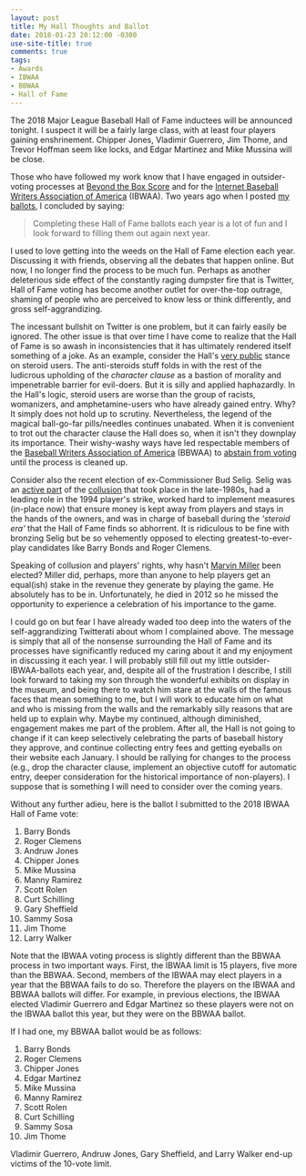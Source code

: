 ```yaml
---
layout: post
title: My Hall Thoughts and Ballot
date: 2018-01-23 20:12:00 -0300
use-site-title: true
comments: true
tags:
- Awards
- IBWAA
- BBWAA
- Hall of Fame
---
```


The 2018 Major League Baseball Hall of Fame inductees will be announced tonight. I suspect it will be a fairly large class, with at least four players gaining
enshrinement. Chipper Jones, Vladimir Guerrero, Jim Thome, and Trevor Hoffman seem like locks, and Edgar Martinez and Mike Mussina will be close. 

Those who have followed my work know that I have engaged in outsider-voting processes at <a href = 'https://www.beyondtheboxscore.com/' target = '_blank'>Beyond the Box Score</a>
and for the <a href = "https://ibwaa.com/" target = "_blank"> Internet Baseball Writers Association of America</a> (IBWAA). Two years ago when I posted <a href = 'https://christopherteeter.wordpress.com/2016/01/08/the-2016-hall-of-fame-class/' target = '_blank'>my ballots</a>,
I concluded by saying:

> Completing these Hall of Fame ballots each year is a lot of fun and I look forward to filling them out again next year.

I used to love getting into the weeds on the Hall of Fame election each year. Discussing it with friends, observing all the debates that 
happen online. But now, I no longer find the process to be much fun. Perhaps as another deleterious side effect of the constantly raging dumpster fire that is Twitter, Hall of Fame voting has become another outlet for over-the-top outrage, 
shaming of people who are perceived to know less or think differently, and gross self-aggrandizing.

The incessant bullshit on Twitter is one problem, but it can fairly easily be ignored. The other issue is that over time I have come to realize that the Hall of Fame is so awash in inconsistencies that it has ultimately rendered itself something of a joke. As an example,
consider the Hall's <a href = 'https://medium.com/joeblogs/joe-morgans-letter-9e113815983d' target = '_blank'>very public</a> stance on steroid users. The anti-steroids stuff folds in with
the rest of the ludicrous upholding of the *character clause* as a bastion of morality and impenetrable barrier for evil-doers. But it is silly and applied haphazardly. In the Hall's logic,
steroid users are worse than the group of racists, womanizers, and amphetamine-users who have already gained entry. Why? It simply does not hold up to scrutiny. Nevertheless,
the legend of the magical ball-go-far pills/needles continues unabated. When it is convenient to trot out the character clause the Hall does so, when it isn't they downplay its importance. 
Their wishy-washy ways have led respectable members of the <a href = "https://bbwaa.com/" target = "_blank"> Baseball Writers Association of America</a> (BBWAA) to <a href = 'https://sports.yahoo.com/giving-hall-fame-vote-joe-morgans-letter-144738128.html' target = '_blank'>abstain from voting</a>
until the process is cleaned up.

Consider also the recent election of ex-Commissioner Bud Selig. Selig was an <a href = 'https://www.sbnation.com/mlb/2018/1/10/16863052/mlb-collusion-history-bud-selig-free-agency' target = '_blank'>active part</a> of the <a href = 'https://www.sbnation.com/mlb/2018/1/18/16882650/mlb-collusion-offseason-free-agency-explainer' target = '_blank'>collusion</a> 
that took place in the late-1980s, had a leading role in the 1994 player's strike, worked hard to implement measures (in-place now) that ensure money is kept away 
from players and stays in the hands of the owners, and was in charge of baseball during the *'steroid era'* that the Hall of Fame finds so abhorrent. It is ridiculous
to be fine with bronzing Selig but be so vehemently opposed to electing greatest-to-ever-play candidates like Barry Bonds and Roger Clemens. 

Speaking of collusion and players' rights, why hasn't <a href = 'https://en.wikipedia.org/wiki/Marvin_Miller' target = '_blank'>Marvin Miller</a> been elected? Miller
did, perhaps, more than anyone to help players get an equal(ish) stake in the revenue they generate by playing the game. He absolutely has to be in. Unfortunately, he died in 2012 so he missed
the opportunity to experience a celebration of his importance to the game. 

I could go on but fear I have already waded too deep into the waters of the self-aggrandizing Twitterati about whom I complained above. The message is simply that all of the 
nonsense surrounding the Hall of Fame and its processes have significantly reduced my caring about it and my enjoyment in discussing it each year. I will probably still fill 
out my little outsider-IBWAA-ballots each year, and, despite all of the frustration I describe, I still look forward to taking my son through the wonderful exhibits on display in the museum, 
and being there to watch him stare at the walls of the famous faces that mean something to me, but I will work to educate him on what and who is missing from the walls and 
the remarkably silly reasons that are held up to explain why. Maybe my continued, although diminished, engagement makes me part of the problem. After all, the Hall is not going to change
if it can keep selectively celebrating the parts of baseball history they approve, and continue collecting entry fees and getting eyeballs on their website each January. I should be 
rallying for changes to the process (e.g., drop the character clause, implement an objective cutoff for automatic entry, deeper consideration for the historical importance of non-players). 
I suppose that is something I will need to consider over the coming years. 

Without any further adieu, here is the ballot I submitted to the 2018 IBWAA Hall of Fame vote:

1. Barry Bonds
2. Roger Clemens
3. Andruw Jones
4. Chipper Jones
5. Mike Mussina
6. Manny Ramirez
7. Scott Rolen
8. Curt Schilling
9. Gary Sheffield
10. Sammy Sosa
11. Jim Thome
12. Larry Walker

Note that the IBWAA voting process is slightly different than the BBWAA process in two important ways. First, the IBWAA limit is 15 players, five more than the BBWAA. 
Second, members of the IBWAA may elect players in a year that the BBWAA fails to do so. Therefore the players on the IBWAA and BBWAA ballots will differ. For example, 
in previous elections, the IBWAA elected Vladimir Guerrero and Edgar Martinez so these players were not on the IBWAA ballot this year, but they were on the BBWAA ballot.

If I had one, my BBWAA ballot would be as follows:

1. Barry Bonds
2. Roger Clemens
3. Chipper Jones
4. Edgar Martinez
5. Mike Mussina
6. Manny Ramirez
7. Scott Rolen
8. Curt Schilling
9. Sammy Sosa
10. Jim Thome

Vladimir Guerrero, Andruw Jones, Gary Sheffield, and Larry Walker end-up victims of the 10-vote limit.